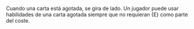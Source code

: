 
Cuando una carta está agotada, se gira de lado. Un jugador puede usar habilidades de una carta agotada siempre que no requieran {E} como parte del coste.  